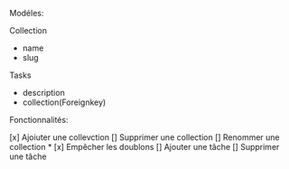 Modéles:

Collection
- name
- slug

Tasks
- description
- collection(Foreignkey)


Fonctionnalités:

[x] Ajoiuter une collevction
[] Supprimer une collection
[] Renommer une collection *
[x] Empêcher les doublons
[] Ajouter une tâche
[] Supprimer une tâche